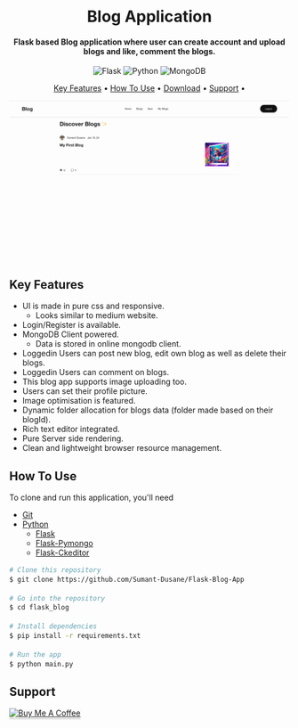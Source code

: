 
<h1 align="center">
  <br>
  Blog Application
  <br>
</h1>

<h4 align="center">Flask based Blog application where user can create account and upload blogs and like, comment the blogs. </h4>

<p align="center">
  <img src="https://upload.wikimedia.org/wikipedia/commons/thumb/3/3c/Flask_logo.svg/1280px-Flask_logo.svg.png" alt="Flask" width="auto" height="32" />
  <img src="https://upload.wikimedia.org/wikipedia/commons/thumb/f/f8/Python_logo_and_wordmark.svg/240px-Python_logo_and_wordmark.svg.png" alt="Python" width="auto" height="32" />
  <img src="https://upload.wikimedia.org/wikipedia/commons/thumb/9/93/MongoDB_Logo.svg/2560px-MongoDB_Logo.svg.png" alt="MongoDB" width="auto" height="32" />
</p>

<p align="center">
  <a href="#key-features">Key Features</a> •
  <a href="#how-to-use">How To Use</a> •
  <a href="#download">Download</a> •
  <a href="#support">Support</a> •
</p>

![screenshot](https://github.com/Sumant-Dusane/Flask-Blog-App/blob/main/blob/image.jpeg)

## Key Features

* UI is made in pure css and responsive. 
  - Looks similar to medium website.
* Login/Register is available.
* MongoDB Client powered.
  - Data is stored in online mongodb client.
* Loggedin Users can post new blog, edit own blog as well as delete their blogs.
* Loggedin Users can comment on blogs.
* This blog app supports image uploading too.
* Users can set their profile picture.
* Image optimisation is featured.
* Dynamic folder allocation for blogs data (folder made based on their blogId).
* Rich text editor integrated.
* Pure Server side rendering.
* Clean and lightweight browser resource management.

## How To Use

To clone and run this application, you'll need 
  * [Git](https://git-scm.com)
  * [Python](https://www.python.org/downloads/)
    - [Flask](https://pypi.org/project/Flask/)
    - [Flask-Pymongo](https://pypi.org/project/Flask-PyMongo/)
    - [Flask-Ckeditor](https://pypi.org/project/Flask-CKEditor/)

```bash
# Clone this repository
$ git clone https://github.com/Sumant-Dusane/Flask-Blog-App

# Go into the repository
$ cd flask_blog

# Install dependencies
$ pip install -r requirements.txt

# Run the app
$ python main.py
```

## Support

<a href="https://www.buymeacoffee.com/sumantdusane" target="_blank"><img src="https://www.buymeacoffee.com/assets/img/custom_images/purple_img.png" alt="Buy Me A Coffee" style="height: 41px !important;width: 174px !important;box-shadow: 0px 3px 2px 0px rgba(190, 190, 190, 0.5) !important;-webkit-box-shadow: 0px 3px 2px 0px rgba(190, 190, 190, 0.5) !important;" ></a>
